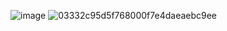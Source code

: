 ![image](https://user-images.githubusercontent.com/98099819/174441472-f599f62d-b9d7-4d44-bbbc-e9d0de206f8a.png)
![03332c95d5f768000f7e4daeaebc9ee](https://user-images.githubusercontent.com/98099819/174441461-b49ccdda-0584-49b7-a0fc-29e6303445a6.jpg)
